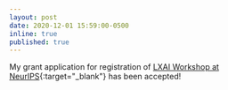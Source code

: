 ```yaml
---
layout: post
date: 2020-12-01 15:59:00-0500
inline: true
published: true
---
```


My grant application for registration of  [LXAI Workshop at NeurIPS](https://www.latinxinai.org/neurips-2020-about){:target="\_blank"} has been accepted!
